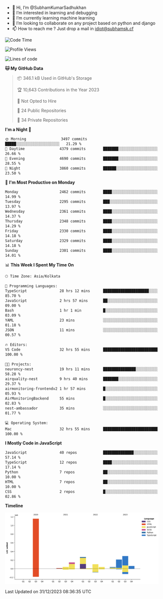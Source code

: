 - 👋 Hi, I’m @SubhamKumarSadhukhan
- 👀 I’m interested in learning and debugging
- 🌱 I’m currently learning machine learning
- 💞️ I’m looking to collaborate on any project based on python and django
- 📫 How to reach me ?
      Just drop a mail in idiot@subhamsk.cf

<!---
SubhamKumarSadhukhan/SubhamKumarSadhukhan is a ✨ special ✨ repository because its `README.md` (this file) appears on your GitHub profile.
You can click the Preview link to take a look at your changes.
--->


<!--START_SECTION:waka-->
![Code Time](http://img.shields.io/badge/Code%20Time-1%2C820%20hrs%2055%20mins-blue)

![Profile Views](http://img.shields.io/badge/Profile%20Views-0-blue)

![Lines of code](https://img.shields.io/badge/From%20Hello%20World%20I%27ve%20Written-2.4%20million%20lines%20of%20code-blue)

**🐱 My GitHub Data** 

> 📦 346.1 kB Used in GitHub's Storage 
 > 
> 🏆 10,643 Contributions in the Year 2023
 > 
> 🚫 Not Opted to Hire
 > 
> 📜 24 Public Repositories 
 > 
> 🔑 34 Private Repositories 
 > 
**I'm a Night 🦉** 

```text
🌞 Morning                3497 commits        █████░░░░░░░░░░░░░░░░░░░░   21.29 % 
🌆 Daytime                4379 commits        ███████░░░░░░░░░░░░░░░░░░   26.66 % 
🌃 Evening                4690 commits        ███████░░░░░░░░░░░░░░░░░░   28.55 % 
🌙 Night                  3860 commits        ██████░░░░░░░░░░░░░░░░░░░   23.50 % 
```
📅 **I'm Most Productive on Monday** 

```text
Monday                   2462 commits        ████░░░░░░░░░░░░░░░░░░░░░   14.99 % 
Tuesday                  2295 commits        ███░░░░░░░░░░░░░░░░░░░░░░   13.97 % 
Wednesday                2361 commits        ████░░░░░░░░░░░░░░░░░░░░░   14.37 % 
Thursday                 2348 commits        ████░░░░░░░░░░░░░░░░░░░░░   14.29 % 
Friday                   2330 commits        ████░░░░░░░░░░░░░░░░░░░░░   14.18 % 
Saturday                 2329 commits        ████░░░░░░░░░░░░░░░░░░░░░   14.18 % 
Sunday                   2301 commits        ████░░░░░░░░░░░░░░░░░░░░░   14.01 % 
```


📊 **This Week I Spent My Time On** 

```text
🕑︎ Time Zone: Asia/Kolkata

💬 Programming Languages: 
TypeScript               28 hrs 12 mins      █████████████████████░░░░   85.70 % 
JavaScript               2 hrs 57 mins       ██░░░░░░░░░░░░░░░░░░░░░░░   09.00 % 
Bash                     1 hr 1 min          █░░░░░░░░░░░░░░░░░░░░░░░░   03.09 % 
YAML                     23 mins             ░░░░░░░░░░░░░░░░░░░░░░░░░   01.18 % 
JSON                     11 mins             ░░░░░░░░░░░░░░░░░░░░░░░░░   00.57 % 

🔥 Editors: 
VS Code                  32 hrs 55 mins      █████████████████████████   100.00 % 

🐱‍💻 Projects: 
neuroncy-nest            19 hrs 11 mins      ███████████████░░░░░░░░░░   58.28 % 
airquality-nest          9 hrs 40 mins       ███████░░░░░░░░░░░░░░░░░░   29.37 % 
airmonitoring-frontendv2 1 hr 57 mins        █░░░░░░░░░░░░░░░░░░░░░░░░   05.93 % 
AirMonitoringBackend     55 mins             █░░░░░░░░░░░░░░░░░░░░░░░░   02.83 % 
nest-ambassador          35 mins             ░░░░░░░░░░░░░░░░░░░░░░░░░   01.77 % 

💻 Operating System: 
Mac                      32 hrs 55 mins      █████████████████████████   100.00 % 
```

**I Mostly Code in JavaScript** 

```text
JavaScript               40 repos            ██████████████░░░░░░░░░░░   57.14 % 
TypeScript               12 repos            ████░░░░░░░░░░░░░░░░░░░░░   17.14 % 
Python                   7 repos             ██░░░░░░░░░░░░░░░░░░░░░░░   10.00 % 
HTML                     7 repos             ██░░░░░░░░░░░░░░░░░░░░░░░   10.00 % 
CSS                      2 repos             █░░░░░░░░░░░░░░░░░░░░░░░░   02.86 % 
```



**Timeline**

![Lines of Code chart](https://raw.githubusercontent.com/SubhamKumarSadhukhan/SubhamKumarSadhukhan/main/assets/bar_graph.png)


 Last Updated on 31/12/2023 08:36:35 UTC
<!--END_SECTION:waka-->
